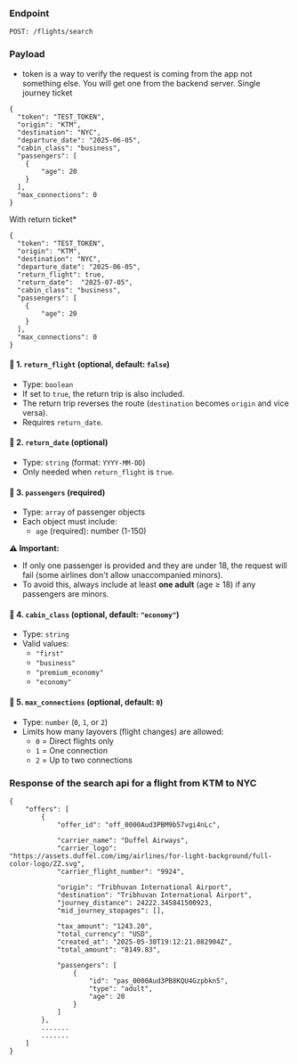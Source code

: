### Endpoint
```
POST: /flights/search
```

### Payload
- token is a way to verify the request is coming from the app not something else. You will get one from the backend server.
Single journey ticket
```
{
  "token": "TEST_TOKEN",
  "origin": "KTM",
  "destination": "NYC",
  "departure_date": "2025-06-05",
  "cabin_class": "business",
  "passengers": [
    {
        "age": 20
    }
  ],
  "max_connections": 0
}
```
With return ticket*
```
{
  "token": "TEST_TOKEN",
  "origin": "KTM",
  "destination": "NYC",
  "departure_date": "2025-06-05",
  "return_flight": true,
  "return_date":  "2025-07-05",
  "cabin_class": "business",
  "passengers": [
    {
        "age": 20
    }
  ],
  "max_connections": 0
}
```
#### 🔁 1. `return_flight` (optional, default: `false`)
- Type: `boolean`
- If set to `true`, the return trip is also included.
- The return trip reverses the route (`destination` becomes `origin` and vice versa).
- Requires `return_date`.

#### 📅 2. `return_date` (optional)
- Type: `string` (format: `YYYY-MM-DD`)
- Only needed when `return_flight` is `true`.

#### 👤 3. `passengers` (required)
- Type: `array` of passenger objects
- Each object must include:
  - `age` (required): number (1-150)

**⚠️ Important:**
- If only one passenger is provided and they are under 18, the request will fail (some airlines don't allow unaccompanied minors).
- To avoid this, always include at least **one adult** (age ≥ 18) if any passengers are minors.

#### 💺 4. `cabin_class` (optional, default: `"economy"`)
- Type: `string`
- Valid values:
  - `"first"`
  - `"business"`
  - `"premium_economy"`
  - `"economy"`

#### 🔁 5. `max_connections` (optional, default: `0`)
- Type: `number` (`0`, `1`, or `2`)
- Limits how many layovers (flight changes) are allowed:
  - `0` = Direct flights only
  - `1` = One connection
  - `2` = Up to two connections

### Response of the search api for a flight from KTM to NYC
```
{
    "offers": [
        {
            "offer_id": "off_0000Aud3PBM9b57vgi4nLc",

            "carrier_name": "Duffel Airways",
            "carrier_logo": "https://assets.duffel.com/img/airlines/for-light-background/full-color-logo/ZZ.svg",
            "carrier_flight_number": "9924",

            "origin": "Tribhuvan International Airport",
            "destination": "Tribhuvan International Airport",
            "journey_distance": 24222.345841500923,
            "mid_journey_stopages": [],

            "tax_amount": "1243.20",
            "total_currency": "USD",
            "created_at": "2025-05-30T19:12:21.082904Z",
            "total_amount": "8149.83",

            "passengers": [
                {
                    "id": "pas_0000Aud3PB8KQU4Gzpbkn5",
                    "type": "adult",
                    "age": 20
                }
            ]
        },
        .......
        .......
    ]
}
```

